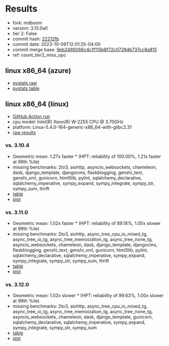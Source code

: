 # Results

- fork: mdboom
- version: 3.13.0a0
- tier 2: False
- commit hash: [22212fb](https://github.com/mdboom/cpython/commit/22212fb)
- commit date: 2023-10-09T12:01:25-04:00
- commit merge base: [9eb2489266c4c1f115b8f72c0728db737cc8a815](https://github.com/mdboom/cpython/commit/9eb2489266c4c1f115b8f72c0728db737cc8a815)
- ref: count_tier2_miss_opc

## linux x86_64 (azure)

- [pystats raw](bm-20231009-azure-x86_64-mdboom-count_tier2_miss_opc-3.13.0a0-22212fb-pystats.json)
- [pystats table](bm-20231009-azure-x86_64-mdboom-count_tier2_miss_opc-3.13.0a0-22212fb-pystats.md)

## linux x86_64 (linux)

- [GitHub Action run](https://github.com/faster-cpython/benchmarking/actions/runs/6459049026)
- cpu model: Intel(R) Xeon(R) W-2255 CPU @ 3.70GHz
- platform: Linux-5.4.0-164-generic-x86_64-with-glibc2.31
- [raw results](bm-20231009-linux-x86_64-mdboom-count_tier2_miss_opc-3.13.0a0-22212fb.json)

### vs. 3.10.4

- Geometric mean: 1.27x faster \* (HPT: reliability of 100.00%, 1.21x faster at 99th %ile)
- missing benchmarks: 2to3, aiohttp, asyncio_websockets, chameleon, dask, django_template, djangocms, flaskblogging, genshi_text, genshi_xml, gunicorn, html5lib, pylint, sqlalchemy_declarative, sqlalchemy_imperative, sympy_expand, sympy_integrate, sympy_str, sympy_sum, thrift
- [table](bm-20231009-linux-x86_64-mdboom-count_tier2_miss_opc-3.13.0a0-22212fb-vs-3.10.4.md)
- [plot](bm-20231009-linux-x86_64-mdboom-count_tier2_miss_opc-3.13.0a0-22212fb-vs-3.10.4.png)

### vs. 3.11.0

- Geometric mean: 1.02x faster \* (HPT: reliability of 89.18%, 1.00x slower at 99th %ile)
- missing benchmarks: 2to3, aiohttp, async_tree_cpu_io_mixed_tg, async_tree_io_tg, async_tree_memoization_tg, async_tree_none_tg, asyncio_websockets, chameleon, dask, django_template, djangocms, flaskblogging, genshi_text, genshi_xml, gunicorn, html5lib, pylint, sqlalchemy_declarative, sqlalchemy_imperative, sympy_expand, sympy_integrate, sympy_str, sympy_sum, thrift
- [table](bm-20231009-linux-x86_64-mdboom-count_tier2_miss_opc-3.13.0a0-22212fb-vs-3.11.0.md)
- [plot](bm-20231009-linux-x86_64-mdboom-count_tier2_miss_opc-3.13.0a0-22212fb-vs-3.11.0.png)

### vs. 3.12.0

- Geometric mean: 1.02x slower \* (HPT: reliability of 99.63%, 1.00x slower at 99th %ile)
- missing benchmarks: 2to3, aiohttp, async_tree_cpu_io_mixed_tg, async_tree_io_tg, async_tree_memoization_tg, async_tree_none_tg, asyncio_websockets, chameleon, dask, django_template, gunicorn, sqlalchemy_declarative, sqlalchemy_imperative, sympy_expand, sympy_integrate, sympy_str, sympy_sum
- [table](bm-20231009-linux-x86_64-mdboom-count_tier2_miss_opc-3.13.0a0-22212fb-vs-3.12.0.md)
- [plot](bm-20231009-linux-x86_64-mdboom-count_tier2_miss_opc-3.13.0a0-22212fb-vs-3.12.0.png)

